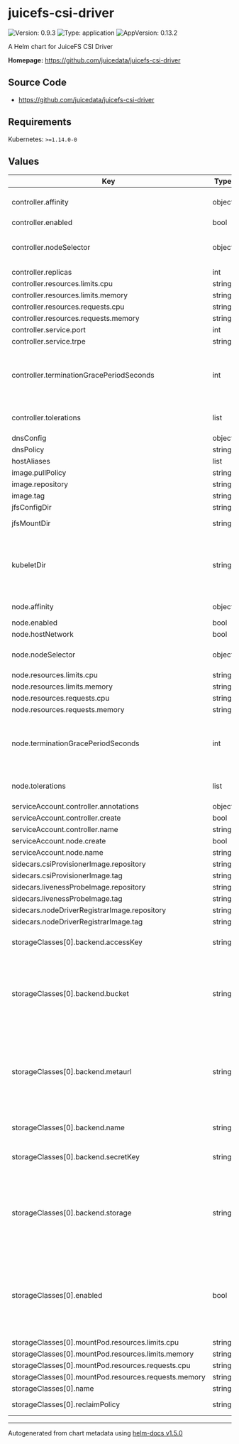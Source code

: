 # juicefs-csi-driver

![Version: 0.9.3](https://img.shields.io/badge/Version-0.9.3-informational?style=flat-square) ![Type: application](https://img.shields.io/badge/Type-application-informational?style=flat-square) ![AppVersion: 0.13.2](https://img.shields.io/badge/AppVersion-0.13.2-informational?style=flat-square)

A Helm chart for JuiceFS CSI Driver

**Homepage:** <https://github.com/juicedata/juicefs-csi-driver>

## Source Code

* <https://github.com/juicedata/juicefs-csi-driver>

## Requirements

Kubernetes: `>=1.14.0-0`

## Values

| Key | Type | Default                                              | Description |
|-----|------|------------------------------------------------------|-------------|
| controller.affinity | object | Hard node and soft zone anti-affinity                | Affinity for controller pods. |
| controller.enabled | bool | `true`                                               |  |
| controller.nodeSelector | object | `{}`                                                 | Node selector for controller pods |
| controller.replicas | int | `1`                                                  |  |
| controller.resources.limits.cpu | string | `"1000m"`                                            |  |
| controller.resources.limits.memory | string | `"1Gi"`                                              |  |
| controller.resources.requests.cpu | string | `"100m"`                                             |  |
| controller.resources.requests.memory | string | `"512Mi"`                                            |  |
| controller.service.port | int | `9909`                                               |  |
| controller.service.trpe | string | `"ClusterIP"`                                        |  |
| controller.terminationGracePeriodSeconds | int | `30`                                                 | Grace period to allow the controller to shutdown before it is killed |
| controller.tolerations | list | `[{"key":"CriticalAddonsOnly","operator":"Exists"}]` | Tolerations for controller pods |
| dnsConfig | object | `{}`                                                 |  |
| dnsPolicy | string | `"ClusterFirstWithHostNet"`                          |  |
| hostAliases | list | `[]`                                                 |  |
| image.pullPolicy | string | `""`                                                 |  |
| image.repository | string | `"juicedata/juicefs-csi-driver"`                     |  |
| image.tag | string | `"v0.13.2"`                                          |  |
| jfsConfigDir | string | `"/var/lib/juicefs/config"`                          |  |
| jfsMountDir | string | `"/var/lib/juicefs/volume"`                          | juicefs mount dir |
| kubeletDir | string | `"/var/lib/kubelet"`                                 | kubelet working directory,can be set using `--root-dir` when starting kubelet |
| node.affinity | object | Hard node and soft zone anti-affinity                | Affinity for node pods. |
| node.enabled | bool | `true`                                               |  |
| node.hostNetwork | bool | `false`                                              |  |
| node.nodeSelector | object | `{}`                                                 | Node selector for node pods |
| node.resources.limits.cpu | string | `"2000m"`                                            |  |
| node.resources.limits.memory | string | `"5Gi"`                                              |  |
| node.resources.requests.cpu | string | `"1000m"`                                            |  |
| node.resources.requests.memory | string | `"1Gi"`                                              |  |
| node.terminationGracePeriodSeconds | int | `30`                                                 | Grace period to allow the node pod to shutdown before it is killed |
| node.tolerations | list | `[{"key":"CriticalAddonsOnly","operator":"Exists"}]` | Tolerations for node pods |
| serviceAccount.controller.annotations | object | `{}`                                                 |  |
| serviceAccount.controller.create | bool | `true`                                               |  |
| serviceAccount.controller.name | string | `"juicefs-csi-controller-sa"`                        |  |
| serviceAccount.node.create | bool | `true`                                               |  |
| serviceAccount.node.name | string | `"juicefs-csi-node-sa"`                              |  |
| sidecars.csiProvisionerImage.repository | string | `"quay.io/k8scsi/csi-provisioner"`                   |  |
| sidecars.csiProvisionerImage.tag | string | `"v1.6.0"`                                           |  |
| sidecars.livenessProbeImage.repository | string | `"quay.io/k8scsi/livenessprobe"`                     |  |
| sidecars.livenessProbeImage.tag | string | `"v1.1.0"`                                           |  |
| sidecars.nodeDriverRegistrarImage.repository | string | `"quay.io/k8scsi/csi-node-driver-registrar"`         |  |
| sidecars.nodeDriverRegistrarImage.tag | string | `"v1.1.0"`                                           |  |
| storageClasses[0].backend.accessKey | string | `""`                                                 | Access key for object storage |
| storageClasses[0].backend.bucket | string | `""`                                                 | Bucket URL. Read [this document](https://github.com/juicedata/juicefs/blob/main/docs/en/how_to_setup_object_storage.md) to learn how to setup different object storage. |
| storageClasses[0].backend.metaurl | string | `""`                                                 | Connection URL for metadata engine (e.g. Redis). Read [this document](https://github.com/juicedata/juicefs/blob/main/docs/en/databases_for_metadata.md) for more information. |
| storageClasses[0].backend.name | string | `"juice"`                                            | The JuiceFS file system name. |
| storageClasses[0].backend.secretKey | string | `""`                                                 | Secret key for object storage |
| storageClasses[0].backend.storage | string | `""`                                                 | Object storage type, such as `s3`, `gs`, `oss`. Read [this document](https://github.com/juicedata/juicefs/blob/main/docs/en/how_to_setup_object_storage.md) for the full supported list. |
| storageClasses[0].enabled | bool | `true`                                               | Default is true will create a new StorageClass. It will create Secret and StorageClass used by CSI driver |
| storageClasses[0].mountPod.resources.limits.cpu | string | `"5000m"`                                            |  |
| storageClasses[0].mountPod.resources.limits.memory | string | `"5Gi"`                                              |  |
| storageClasses[0].mountPod.resources.requests.cpu | string | `"1000m"`                                            |  |
| storageClasses[0].mountPod.resources.requests.memory | string | `"1Gi"`                                              |  |
| storageClasses[0].name | string | `"juicefs-sc"`                                       |  |
| storageClasses[0].reclaimPolicy | string | `"Delete"`                                           | Either Delete or Retain. |

----------------------------------------------
Autogenerated from chart metadata using [helm-docs v1.5.0](https://github.com/norwoodj/helm-docs/releases/v1.5.0)
